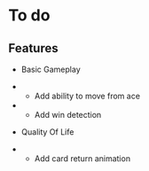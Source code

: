 <!-- # Fixed -->
<!-- ## Confirmed fix -->
<!-- -  -->
<!-- ## Apparent fix -->
<!-- -  -->

<!-- # Doing at the moment -->
<!-- -  -->

# To do
## Features
- Basic Gameplay
- - Add ability to move from ace
- - Add win detection

- Quality Of Life
- - Add card return animation
<!-- ## Bug fixes -->
<!-- -  -->